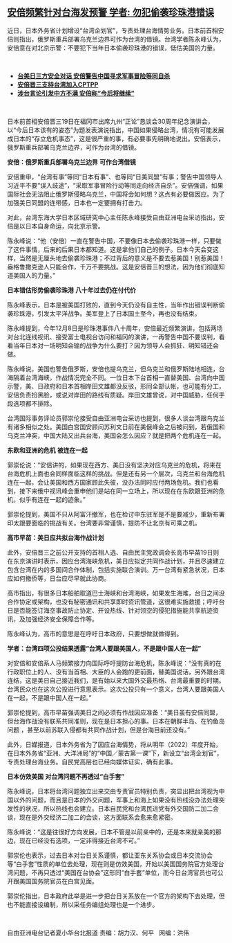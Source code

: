 <!--1640028540000-->
[安倍频繁针对台海发预警    学者: 勿犯偷袭珍珠港错误](https://www.rfa.org/mandarin/yataibaodao/junshiwaijiao/hx-12202021141325.html)
------

<p></p><p>近日，日本外务省计划增设<span>“</span><span>台湾企划官</span><span>”</span><span>，专责处理台海情势业务。日本前首相安倍则指出，俄罗斯重兵部署乌克兰边界可作为台湾的借镜。台湾学者陈永峰认为，安倍意在对北京示警：不要犯下当年日本偷袭珍珠港的错误，低估美国的力量。</span></p><p><br/></p><ul><li><a href="https://www.rfa.org/mandarin/yataibaodao/gangtai/hcm1214a-12142021061626.html"><strong>台美日三方安全对话 安倍警告中国寻求军事冒险等同自杀</strong></a></li><li><strong><a href="https://www.rfa.org/mandarin/Xinwen/wul1214b-12142021015924.html">安倍晋三支持台湾加入CPTPP</a></strong></li><li><strong><a href="https://www.rfa.org/mandarin/Xinwen/10-12042021165157.html">涉台言论引发中方不满 安倍称“今后将继续”</a></strong></li></ul><p><br/></p><p>日本前首相安倍晋三<span>19</span><span>日在福冈市出席九州</span><span>“</span><span>正论</span><span>”</span><span>恳谈会</span><span>30</span><span>周年纪念演讲会，以</span><span>“</span><span>今后日本该有的姿态</span><span>”</span><span>为题发表演说指出，中国如果侵略台湾，情况有可能发展成日本的</span><span>“</span><span>存立危机事态</span><span>”</span><span>，这是很严重的事，有必要事先明确地说出。安倍表示，俄罗斯重兵部署乌克兰边界，可作为台湾的借镜。</span></p><p><strong><span>安倍：俄罗斯重兵部署乌克兰边界</span></strong> <strong>可作台湾借镜</strong></p><p><span>安倍重申，</span><span>“</span><span>台湾有事</span><span>”</span><span>等同</span><span>“</span><span>日本有事</span><span>”</span><span>、也等同</span><span>“</span><span>日美同盟</span><span>”</span><span>有事；警告中国领导人习近平不要</span><span>“</span><span>误入歧途</span><span>”</span><span>，</span><span>“</span><span>采取军事冒险行动等同走向经济自杀</span><span>”</span><span>。安倍强调，如果国际社会无法阻止俄罗斯侵略乌克兰，中国将会如何想？这点有必要做因应。为了加强美日同盟的连带感，日本也一定要拥有打击力。</span></p><p><span>对此，台湾东海大学日本区域研究中心主任陈永峰接受自由亚洲电台采访指出，安倍是以日本自身命运，向北京示警。</span></p><p><span>陈永峰说：</span><span>“</span><span>他（安倍）一直在警告中国，不要像日本去偷袭珍珠港一样，只要做了这件事情，后来的后果日本都知道。这是拿他们自己的例子。日本今天会变这样，当然是无厘头地去偷袭珍珠港；不过背后的意义是不要去惹美国！别惹美国！盎格鲁撒克逊人只能合作，千万不要挑战。这是安倍晋三的想法，因为他们彻底知道美国人的力量。</span><span>”</span></p><p><strong><span>日本错估形势偷袭珍珠港</span></strong> <strong>八十年过去仍在付代价</strong></p><p><span>陈永峰表示，日本是被美国打败的，直到今天仍没有自主性，当年作出错误判断偷袭珍珠港，引发太平洋战争。美军登上了日本国土至今，再也没有结束。</span></p><p><span>陈永峰提到，今年</span><span>12</span><span>月</span><span>8</span><span>日是珍珠港事件八十周年，安倍最近频繁演讲，包括两场对台北连线视讯、接受富士电视台访问和福冈的演讲，一再警告中国不要误判，看看当年日本对一场明知会输的战争为什么要打？因为领导人会抓狂、明知错还会做。</span></p><p><span>陈永峰说，美国也警告俄罗斯，安倍也提乌克兰，但乌克兰和俄罗斯陆地相连，台海隔着台湾海峡，作战情况完全不同。一位日本下台首相一直替美国、台湾向中国示警，美、日政府和日本首相岸田文雄都没反驳，形同全部认帐，也可能有分工，安倍负责扮黑脸，或说对岸田的路线有质疑。岸田文雄曾说，对中国威胁，任何手段选项都不排除。</span></p><p><span>台湾国际事务评论员郭崇伦接受自由亚洲电台采访也提到，很多人谈台湾跟乌克兰有诸多相似之处。美国白宫国安顾问苏利文日前在美俄峰会之后被问到，若俄国和乌克兰冲突，中国大陆又出兵台海，美国会怎么因应？就是把两个危机连在一起。</span></p><p><strong><span>东欧和亚洲的危机</span></strong> <strong>被连在一起</strong></p><p><span>郭崇伦说：</span><span>“</span><span>安倍讲的，如果现在西方、美日没有坚决对应乌克兰的危机，将来在台海危机上面也会同样面临这样的挑战。但是还有另一个层次，乌克兰和台海危机连在一起，会让美国和西方国家顾此失彼，没办法同时应付两场危机。我们也看到，接下来俄中视讯峰会重申他们是站在同一立场上，所以现在在东欧跟亚洲的危机，似乎有连在一起的迹象。</span><span>”</span></p><p><span>郭崇伦提到，美国不只从阿富汗撤军，也在检讨中东驻军是不是要减少，重新布署印太跟要面临的挑战有关。台湾要非常谨慎，提防不让北京有可乘之机。</span></p><p><strong><span>高市早苗：美日应共拟台海作战计划</span></strong></p><p><span>此外，安倍晋三之前公开支持的首相人选、自由民主党政调会长高市早苗</span><span>19</span><span>日则在东京演讲时表示，因应台湾海峡危机，美日应拟定共同作战计划，并且尽速建立包含台湾在内的多国间合作体制，包括实施联合演训。万一台湾有紧急状况，日本应如何撤侨等，日台应尽早就此协商。</span></p><p><span>高市指出，有很多日本船舶取道巴士海峡和台湾海峡，如果发生海难，台日之间没合作协定或架构，也没有秘密通讯和共享即时资讯管道，这很难实施救援；呼吁台日是否能签订海空事故防止协定、开设热线、针对领空的侵犯措施能共享航迹资讯，及加强经济安全保障合作等。</span></p><p><span>陈永峰认为，高市的意思是在呼吁日本政府，只要想做就做得到。</span></p><p><strong><span>学者：台湾四项公投结果透露</span></strong><strong><span>“</span></strong><strong><span>台湾人要跟美国人，不是跟中国人在一起</span></strong><strong><span>”</span></strong></p><p><span>对安倍和安倍系人马频繁接力向国际呼吁提防台海危机，陈永峰说：</span><span>“</span><span>没有真的在行政职位上的人、没有当首相、大臣的人会跑的更前面，替美国说话，另外跟台湾连结，这是美日自己接近我们，是有始以来大国外交最热络、台湾最重要的时期。台湾民众也在这次公投进行意思表示。这次公投只有一个意义，台湾人要跟美国人在一起，不是跟中国人在一起。</span><span>”</span></p><p><span>郭崇伦提到，高市早苗强调美日之间必须有作战因应准备：</span><span>“</span><span>美日虽有安倍同盟，但台海作战没有联系共同准则，现在是日本担心的事。日本在朝鲜半岛、在钓鱼岛问题</span><span> <span>，甚至以前苏联入侵都有共同作战计划，但是台海目前还没有。</span></span><span>”</span></p><p><span>此外，日媒报道，日本外务省为了因应台海情势，将从明年（</span><span>2022</span><span>）年度开始，在日本外务省</span><span>“</span><span>亚洲、大洋洲局</span><span>”</span><span>的</span><span>“</span><span>中国／蒙古第一课</span><span>”</span><span>下，新设立</span><span>“</span><span>台湾企划官</span><span>”</span><span>，专责处理台海业务。自民党高层也已经向媒体证实，确有此事。</span></p><p><strong><span>日本仿效美国</span></strong> <strong>对台湾问题不再透过</strong><strong><span>“</span></strong><strong><span>白手套</span></strong><strong><span>”</span></strong></p><p><span>陈永峰说，日本将台湾问题独立出来交由专责官员特别负责，突显出把台湾视为中国以外的问题，而且是日本的外交问题，军事上和海上如果没有热线没办法处理突发性的状况，所以热线也会建立。日本自民党和台湾民进党有外交国防二加二会谈，现在是外交经济二加二的会谈，这方面联系会愈来愈紧密。</span></p><p><span>陈永峰说：</span><span>“</span><span>这是往很好方向发展，日本不管是以前亲中的，还是本来就亲美的那边，现在已经没有选项，一定非得接近台湾不可。</span><span>”</span></p><p><span>郭崇伦也表示，过去日本对台日关系谨慎，都让亚东关系协会或日本交流协会等</span><span>“</span><span>白手套</span><span>”</span><span>性质的单位去处理，现在则是仿效美国，开始以美国国务院官方处理台湾问题，不再只透过</span><span>“</span><span>美国在台协会</span><span>”</span><span>这形同</span><span>“</span><span>白手套</span><span>”</span><span>单位，而今日台湾官员也可公开跟美国国务院官员在白宫见面。</span></p><p><span>郭崇伦指出，日本政府此举是进一步把台日关系放在一个官方的架构下去处理，但也不能直接设编制，所以采任务编组处理也是一个进步。</span></p><p><br/></p><p><span>自由亚洲电台记者夏小华台北报道 责编：胡力汉、何平   网编：洪伟<br/></span></p>
